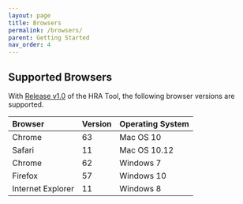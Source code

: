 ```yaml
---
layout: page
title: Browsers
permalink: /browsers/
parent: Getting Started
nav_order: 4
---
```


## Supported Browsers

With [Release v1.0](https://ideacrew.github.io/hra_calculator/release_v1.0/) of the HRA Tool, the following browser versions are supported. 




| **Browser** | **Version** | **Operating System** |
| :-- | :-- | :-- |
| Chrome | 63 | Mac OS 10 |
| Safari | 11 | Mac OS 10.12 |
| Chrome | 62 | Windows 7 |
| Firefox | 57 | Windows 10 |
| Internet Explorer | 11 | Windows 8 |

